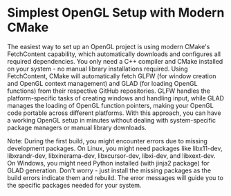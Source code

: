 # Simplest OpenGL Setup with Modern CMake

The easiest way to set up an OpenGL project is using modern CMake's FetchContent capability, which automatically downloads and configures all required dependencies. You only need a C++ compiler and CMake installed on your system - no manual library installations required. Using FetchContent, CMake will automatically fetch GLFW (for window creation and OpenGL context management) and GLAD (for loading OpenGL functions) from their respective GitHub repositories. GLFW handles the platform-specific tasks of creating windows and handling input, while GLAD manages the loading of OpenGL function pointers, making your OpenGL code portable across different platforms. With this approach, you can have a working OpenGL setup in minutes without dealing with system-specific package managers or manual library downloads.

Note: During the first build, you might encounter errors due to missing development packages. On Linux, you might need packages like libx11-dev, libxrandr-dev, libxinerama-dev, libxcursor-dev, libxi-dev, and libxext-dev. On Windows, you might need Python installed (with jinja2 package) for GLAD generation. Don't worry - just install the missing packages as the build errors indicate them and rebuild. The error messages will guide you to the specific packages needed for your system.